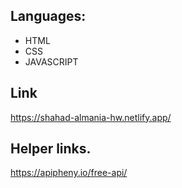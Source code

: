 ## Languages:
* HTML
* CSS
* JAVASCRIPT
  
## Link
https://shahad-almania-hw.netlify.app/

## Helper links.
https://apipheny.io/free-api/ 


